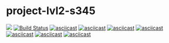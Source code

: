 # project-lvl2-s345
<a href="https://codeclimate.com/github/MolchanovVadim/project-lvl2-s345/maintainability"><img src="https://api.codeclimate.com/v1/badges/b53399ecb11e4928011b/maintainability" /></a>
[![Build Status](https://travis-ci.com/MolchanovVadim/project-lvl2-s345.svg?branch=master)](https://travis-ci.com/MolchanovVadim/project-lvl2-s345)
[![asciicast](https://asciinema.org/a/3WJEvSVdy9Lu1QygVpqgagwyO.png)](https://asciinema.org/a/3WJEvSVdy9Lu1QygVpqgagwyO)
[![asciicast](https://asciinema.org/a/YvGYASTJRQWmHx1bQ3Vw1dTpT.png)](https://asciinema.org/a/YvGYASTJRQWmHx1bQ3Vw1dTpT)
[![asciicast](https://asciinema.org/a/SzvmruOL0NLOvsw3vOy46kUwW.png)](https://asciinema.org/a/SzvmruOL0NLOvsw3vOy46kUwW)
[![asciicast](https://asciinema.org/a/Zkf5sIHzByl9NYCG9xsT2OR55.png)](https://asciinema.org/a/Zkf5sIHzByl9NYCG9xsT2OR55)
[![asciicast](https://asciinema.org/a/byyI9IK5Act3nSIlGKUziog9U.png)](https://asciinema.org/a/byyI9IK5Act3nSIlGKUziog9U)
[![asciicast](https://asciinema.org/a/8Wyi02X6HIFP4YGlvJ7cem0kx.png)](https://asciinema.org/a/8Wyi02X6HIFP4YGlvJ7cem0kx)
[![asciicast](https://asciinema.org/a/JQzQMT4QuiPmEyl2F3jw4thkH.png)](https://asciinema.org/a/JQzQMT4QuiPmEyl2F3jw4thkH)